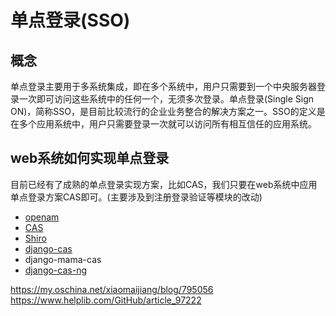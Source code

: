 # 单点登录(SSO)
## 概念
单点登录主要用于多系统集成，即在多个系统中，用户只需要到一个中央服务器登录一次即可访问这些系统中的任何一个，无须多次登录。单点登录(Single Sign ON)，简称SSO，是目前比较流行的企业业务整合的解决方案之一。SSO的定义是在多个应用系统中，用户只需要登录一次就可以访问所有相互信任的应用系统。
## web系统如何实现单点登录
目前已经有了成熟的单点登录实现方案，比如CAS，我们只要在web系统中应用单点登录方案CAS即可。(主要涉及到注册登录验证等模块的改动)


- [openam](https://www.forgerock.com/platform/access-management)
- [CAS](https://www.apereo.org/projects/cas)
- [Shiro](https://shiro.apache.org/)
- [django-cas](https://pypi.org/project/django-cas-client/)
- django-mama-cas
- [django-cas-ng](https://pypi.org/project/django-cas-ng/)

https://my.oschina.net/xiaomaijiang/blog/795056
https://www.helplib.com/GitHub/article_97222
